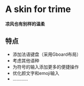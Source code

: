 # A skin for trime

**凉风也有别样的温柔**

## 特点
+ 添加法语键盘（采用Gboard布局）
+ 考虑其他语种
+ 为符号的输入添加更多的便捷操作
+ 优化颜文字和emoji输入
+ …………

